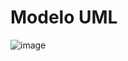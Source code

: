 # Modelo UML

![image](https://github.com/JesusTapiaMartin/EmpresaAlimentos/assets/142508978/9d6eb03c-f80c-4cd1-9fb8-bdfdde88efab)
